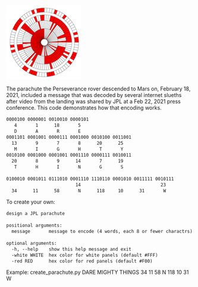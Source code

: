 ![](DARE_MIGHTY_THINGS.png)

The parachute the Perseverance rover descended to Mars on, February 18, 2021, included a message that was decoded by several internet slueths after video from the landing was shared by JPL at a Feb 22, 2021 press conference.  This code demonstrates how that encoding works.

```
0000100 0000001 0010010 0000101 
   4       1      18       5    
   D       A       R       E    
0001101 0001001 0000111 0001000 0010100 0011001 
  13       9       7       8      20      25    
   M       I       G       H       T       Y    
0010100 0001000 0001001 0001110 0000111 0010011 
  20       8       9      14       7      19    
   T       H       I       N       G       S    
   
0100010 0001011 0111010 0001110 1110110 0001010 0011111 0010111 
                          14                              23    
  34      11      58       N      118     10      31       W    
```

To create your own:
```
design a JPL parachute

positional arguments:
  message       message to encode (4 words, each 8 or fewer charactrs)

optional arguments:
  -h, --help    show this help message and exit
  -white WHITE  hex color for white panels (default #FFF)
  -red RED      hex color for red panels (default #F00)
```
Example:
create_parachute.py DARE MIGHTY THINGS 34 11 58 N 118 10 31 W
